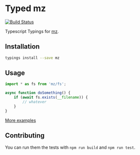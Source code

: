 # Typed mz
[![Build Status](https://travis-ci.org/types/npm-mz.svg?branch=master)](https://travis-ci.org/types/npm-mz)

Typescript Typings for [mz](https://www.npmjs.com/package/mz).

## Installation
```sh
typings install --save mz
```

## Usage

```ts
import * as fs from 'mz/fs';

async function doSomething() {
    if (await fs.exists(__filename)) {
        // whatever
    }
}
```

[More examples](./test)


## Contributing
You can run them the tests with `npm run build` and `npm run test`.
